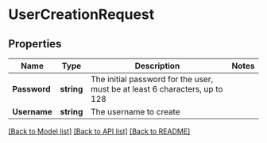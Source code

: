 # UserCreationRequest

## Properties

Name | Type | Description | Notes
------------ | ------------- | ------------- | -------------
**Password** | **string** | The initial password for the user, must be at least 6 characters, up to 128 | 
**Username** | **string** | The username to create | 

[[Back to Model list]](../README.md#documentation-for-models) [[Back to API list]](../README.md#documentation-for-api-endpoints) [[Back to README]](../README.md)


